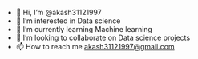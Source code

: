 - 👋 Hi, I’m @akash31121997
- 👀 I’m interested in Data science
- 🌱 I’m currently learning Machine learning
- 💞️ I’m looking to collaborate on Data science projects
- 📫 How to reach me akash31121997@gmail.com

<!---
akash31121997/akash31121997 is a ✨ special ✨ repository because its `README.md` (this file) appears on your GitHub profile.
You can click the Preview link to take a look at your changes.
--->
